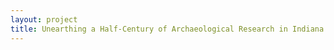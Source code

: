 ```yaml
--- 
layout: project 
title: Unearthing a Half-Century of Archaeological Research in Indiana: Digitizing the Report of Investigations and Archaeological Report Series
---
```



